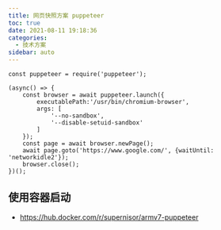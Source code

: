 ```yaml
---
title: 网页快照方案 puppeteer
toc: true
date: 2021-08-11 19:18:36
categories:
  - 技术方案
sidebar: auto
---
```


```
const puppeteer = require('puppeteer');

(async() => {
    const browser = await puppeteer.launch({
        executablePath:'/usr/bin/chromium-browser',
        args: [
            '--no-sandbox',
            '--disable-setuid-sandbox'
        ]
    });
    const page = await browser.newPage();
    await page.goto('https://www.google.com/', {waitUntil: 'networkidle2'});
    browser.close();
})();

```

## 使用容器启动

- https://hub.docker.com/r/supernisor/armv7-puppeteer
